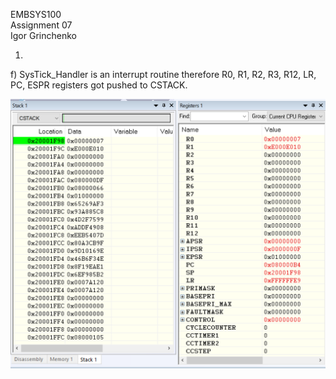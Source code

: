 EMBSYS100 <br>
Assignment 07 <br>
Igor Grinchenko <br>

1.
f) SysTick_Handler is an interrupt routine therefore R0, R1, R2, R3, R12, LR, PC, ESPR registers got pushed to CSTACK. <br>

![Image of CSTACK during SysTick_Handler](https://github.com/igor-grinchenko/embsys100/blob/master/assignment07/Problem_1f.PNG)